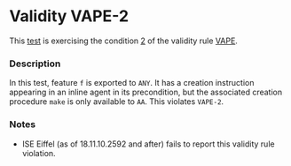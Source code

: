 # Validity VAPE-2

This [test](.) is exercising the condition [2](../Readme.md) of the validity rule [VAPE](../../vape/Readme.md).

### Description

In this test, feature `f` is exported to `ANY`. It has a creation instruction appearing in an inline agent in its precondition, but the associated creation procedure `make` is only available to `AA`. This violates `VAPE-2`.

### Notes

* ISE Eiffel (as of 18.11.10.2592 and after) fails to report this validity rule violation.
